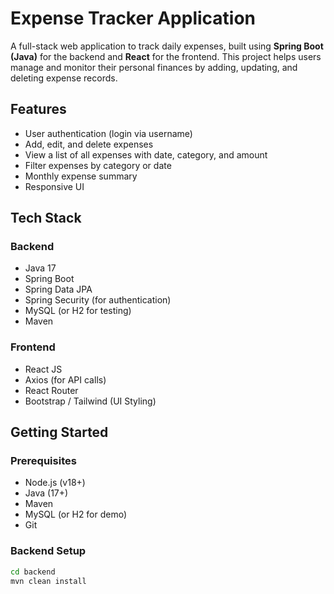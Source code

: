 # Expense Tracker Application
 
A full-stack web application to track daily expenses, built using **Spring Boot (Java)** for the backend and **React** for the frontend. This project helps users manage and monitor their personal finances by adding, updating, and deleting expense records.
 
## Features
 
- User authentication (login via username)
- Add, edit, and delete expenses
- View a list of all expenses with date, category, and amount
- Filter expenses by category or date
- Monthly expense summary
- Responsive UI
 
## Tech Stack
 
### Backend
- Java 17
- Spring Boot
- Spring Data JPA
- Spring Security (for authentication)
- MySQL (or H2 for testing)
- Maven
 
### Frontend
- React JS
- Axios (for API calls)
- React Router
- Bootstrap / Tailwind (UI Styling)
 
## Getting Started
 
### Prerequisites
 
- Node.js (v18+)
- Java (17+)
- Maven
- MySQL (or H2 for demo)
- Git
 
### Backend Setup
 
```bash
cd backend
mvn clean install
